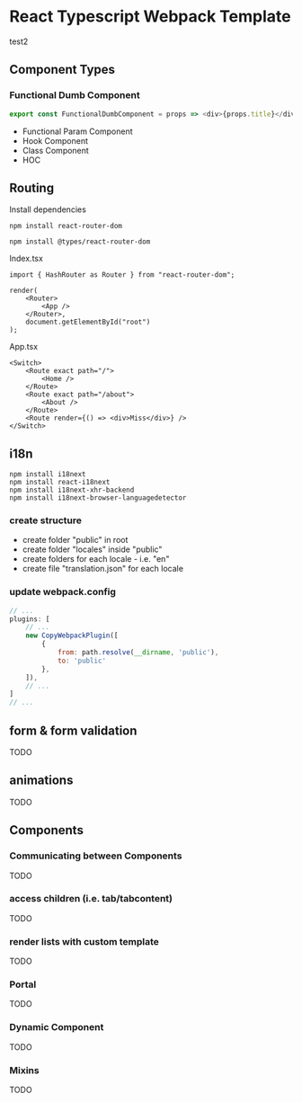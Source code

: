 # React Typescript Webpack Template
test2

## Component Types

### Functional Dumb Component
```js
export const FunctionalDumbComponent = props => <div>{props.title}</div>;
```

- Functional Param Component
- Hook Component
- Class Component
- HOC


## Routing

Install dependencies

`npm install react-router-dom`

`npm install @types/react-router-dom`


Index.tsx

```tsx
import { HashRouter as Router } from "react-router-dom";

render(
	<Router>
		<App />
	</Router>,
	document.getElementById("root")
);
```

App.tsx
```tsx
<Switch>
	<Route exact path="/">
		<Home />
	</Route>
	<Route exact path="/about">
		<About />
	</Route>
	<Route render={() => <div>Miss</div>} />
</Switch>
```


## i18n

```
npm install i18next
npm install react-i18next
npm install i18next-xhr-backend
npm install i18next-browser-languagedetector
```

### create structure

- create folder "public" in root
- create folder "locales" inside "public"
- create folders for each locale - i.e. "en"
- create file "translation.json" for each locale

### update webpack.config

```js
// ... 
plugins: [
	// ... 
	new CopyWebpackPlugin([
		{
			from: path.resolve(__dirname, 'public'),
			to: 'public'
		},
	]),
	// ... 
]
// ...
```


## form & form validation
TODO


## animations
TODO



## Components


### Communicating between Components
TODO


### access children (i.e. tab/tabcontent)
TODO


### render lists with custom template
TODO


### Portal
TODO


### Dynamic Component
TODO


### Mixins
TODO
